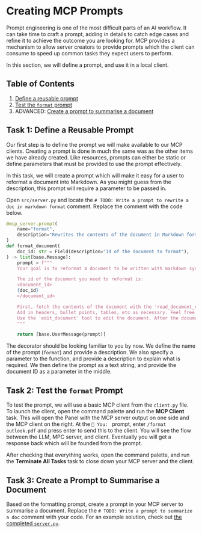 # Creating MCP Prompts

Prompt engineering is one of the most difficult parts of an AI workflow. It can take time to craft a prompt, adding in details to catch edge cases and refine it to achieve the outcome you are looking for. MCP provides a mechanism to allow server creators to provide prompts which the client can consume to speed up common tasks they expect users to perform.

In this section, we will define a prompt, and use it in a local client.

## Table of Contents

1. [Define a reusable prompt](#task-1-define-a-reusable-prompt)
1. [Test the `format` prompt](#task-2-test-the-format-prompt)
1. ADVANCED: [Create a prompt to summarise a document](#task-3-create-a-prompt-to-summarise-a-document)

## Task 1: Define a Reusable Prompt

Our first step is to define the prompt we will make available to our MCP clients. Creating a prompt is done in much the same was as the other items we have already created. Like resources, prompts can either be static or define parameters that must be provided to use the prompt effectively.

In this task, we will create a prompt which will make it easy for a user to reformat a document into Markdown. As you might guess from the description, this prompt will require a parameter to be passed in.

Open `src/server.py` and locate the `# TODO: Write a prompt to rewrite a doc in markdown format` comment. Replace the comment with the code below.

```python
@mcp_server.prompt(
    name="format",
    description="Rewrites the contents of the document in Markdown format.",
)
def format_document(
    doc_id: str = Field(description="Id of the document to format"),
) -> list[base.Message]:
    prompt = f"""
    Your goal is to reformat a document to be written with markdown syntax.

    The id of the document you need to reformat is:
    <document_id>
    {doc_id}
    </document_id>

    First, fetch the contents of the document with the 'read_document_contents' tool.
    Add in headers, bullet points, tables, etc as necessary. Feel free to add in extra text, but don't change the meaning of the report.
    Use the 'edit_document' tool to edit the document. After the document has been edited, respond with the final version of the doc. Don't explain your changes.
    """

    return [base.UserMessage(prompt)]
```

The decorator should be looking familiar to you by now. We define the name of the prompt (`format`) and provide a description. We also specify a parameter to the function, and provide a description to explain what is required. We then define the prompt as a text string, and provide the document ID as a parameter in the middle.

## Task 2: Test the `format` Prompt

To test the prompt, we will use a basic MCP client from the `client.py` file. To launch the client, open the command palette and run the **MCP Client** task. This will open the Panel with the MCP server output on one side and the MCP client on the right. At the `👤 You: ` prompt, enter `/format outlook.pdf` and press enter to send this to the client. You will see the flow between the LLM, MPC server, and client. Eventually you will get a response back which will be founded from the prompt.

After checking that everything works, open the command palette, and run the **Terminate All Tasks** task to close down your MCP server and the client.

## Task 3: Create a Prompt to Summarise a Document

Based on the formatting prompt, create a prompt in your MCP server to summarise a document. Replace the `# TODO: Write a prompt to summarize a doc` comment with your code. For an example solution, check out [the completed `server.py`](https://github.com/oWretch/building-mcp-servers/blob/complete/src/server.py).
